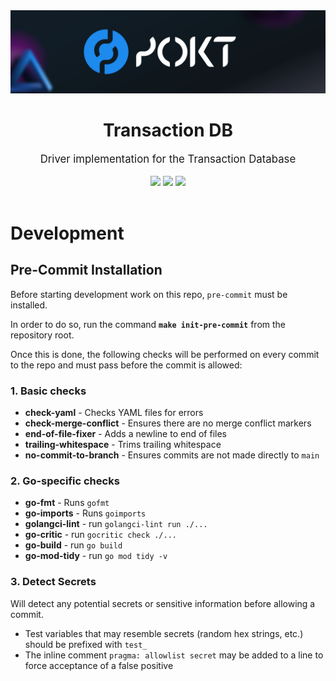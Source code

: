 <div align="center">
    <img src=".github/banner.png" alt="Pocket Network logo" width="600"/>
    <!-- TODO Rename header -->
    <h1>Transaction DB</h1>
    <big>Driver implementation for the Transaction Database</big>
    <div>
    <br/>
        <a href="https://github.com/pokt-foundation/transaction-db/pulse"><img src="https://img.shields.io/github/last-commit/pokt-foundation/transaction-db.svg"/></a>
        <a href="https://github.com/pokt-foundation/transaction-db/pulls"><img src="https://img.shields.io/github/issues-pr/pokt-foundation/transaction-db.svg"/></a>
        <a href="https://github.com/pokt-foundation/transaction-db/issues"><img src="https://img.shields.io/github/issues-closed/pokt-foundation/transaction-db.svg"/></a>
    </div>
</div>
<br/>

  <!-- TODO Update the nelow section with development instructions (leave the pre-commit section in place) -->

# Development

## Pre-Commit Installation

Before starting development work on this repo, `pre-commit` must be installed.

In order to do so, run the command **`make init-pre-commit`** from the repository root.

Once this is done, the following checks will be performed on every commit to the repo and must pass before the commit is allowed:

### 1. Basic checks

- **check-yaml** - Checks YAML files for errors
- **check-merge-conflict** - Ensures there are no merge conflict markers
- **end-of-file-fixer** - Adds a newline to end of files
- **trailing-whitespace** - Trims trailing whitespace
- **no-commit-to-branch** - Ensures commits are not made directly to `main`

### 2. Go-specific checks

- **go-fmt** - Runs `gofmt`
- **go-imports** - Runs `goimports`
- **golangci-lint** - run `golangci-lint run ./...`
- **go-critic** - run `gocritic check ./...`
- **go-build** - run `go build`
- **go-mod-tidy** - run `go mod tidy -v`

### 3. Detect Secrets

Will detect any potential secrets or sensitive information before allowing a commit.

- Test variables that may resemble secrets (random hex strings, etc.) should be prefixed with `test_`
- The inline comment `pragma: allowlist secret` may be added to a line to force acceptance of a false positive
